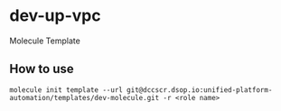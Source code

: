 # dev-up-vpc
Molecule Template

## How to use

```
molecule init template --url git@dccscr.dsop.io:unified-platform-automation/templates/dev-molecule.git -r <role name>
```
